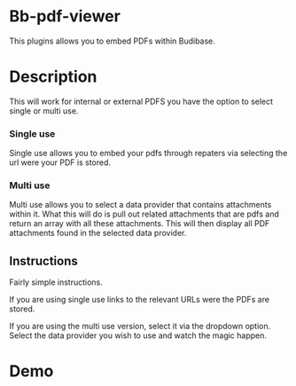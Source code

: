 # Bb-pdf-viewer
This plugins allows you to embed PDFs within Budibase. 

# Description
This will work for internal or external PDFS you have the option to select single or multi use.

### Single use
Single use allows you to embed your pdfs through repaters via selecting the url were your PDF is stored.

### Multi use
Multi use allows you to select a data provider that contains attachments within it. What this will do is pull out related attachments that are pdfs and return an array with all these attachments. This will then display all PDF attachments found in the selected data provider.

## Instructions
Fairly simple instructions. 

If you are using single use links to the relevant URLs were the PDFs are stored. 

If you are using the multi use version, select it via the dropdown option. Select the data provider you wish to use and watch the magic happen.

# Demo
